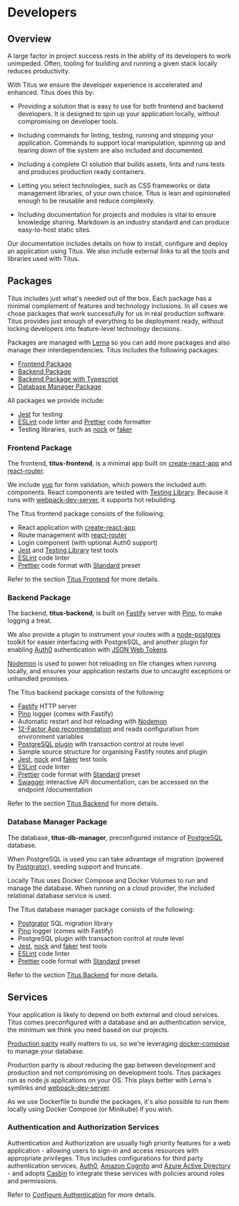 # Developers

## Overview
A large factor in project success rests in the ability of its developers to work unimpeded. Often, tooling for building and running a given stack locally reduces productivity.

With Titus we ensure the developer experience is accelerated and enhanced. Titus does this by:

- Providing a solution that is easy to use for both frontend and backend developers. It is designed to spin up your application locally, without compromising on developer tools.

- Including commands for linting, testing, running and stopping your application. Commands to support local manipulation, spinning up and tearing down of the system are also included and documented.

- Including a complete CI solution that builds assets, lints and runs tests and produces production ready containers.

- Letting you select technologies, such as CSS frameworks or data management libraries, of your own choice. Titus is lean and opinionated enough to be reusable and reduce complexity.

- Including documentation for projects and modules is vital to ensure knowledge sharing. Markdown is an industry standard and can produce easy-to-host static sites.

Our documentation includes details on how to install, configure and deploy an application using Titus. We also include external links to all the tools and libraries used with Titus.

## Packages
Titus includes just what's needed out of the box. Each package has a minimal complement of features and technology inclusions. In all cases we chose packages that work successfully for us in real production software. Titus provides just enough of everything to be deployment ready, without locking developers into feature-level technology decisions.

Packages are managed with [Lerna] so you can add more packages and also manage their interdependencies.
Titus includes the following packages:
* [Frontend Package](developers/packages/titus-frontend/)
* [Backend Package](developers/packages/titus-backend/)
* [Backend Package with Typescript](developers/packages/titus-backend-typescript/)
* [Database Manager Package](/developers/packages/titus-db-manager/)

All packages we provide include:
- [Jest] for testing
- [ESLint] code linter and [Prettier] code formatter
- Testing libraries, such as [nock] or [faker]

### Frontend Package
The frontend, __titus-frontend__, is a minimal app built on [create-react-app] and [react-router].

We include [yup] for form validation, which powers the included auth components. React components are tested with [Testing Library][testing-library].
Because it runs with [webpack-dev-server], it supports hot rebuilding.

The Titus frontend package consists of the following:

* React application with [create-react-app]
* Route management with [react-router]
* Login component (with optional Auth0 support)
* [Jest] and [Testing Library][testing-library] test tools
* [ESLint] code linter
* [Prettier] code format with [Standard] preset


Refer to the section [Titus Frontend](developers/packages/titus-frontend/) for more details.


### Backend Package
The backend, __titus-backend__, is built on [Fastify] server with [Pino], to make logging a treat.

We also provide a plugin to instrument your routes with a [node-postgres] toolkit for easier interfacing with PostgreSQL, and another plugin for enabling [Auth0] authentication with [JSON Web Tokens][jwt].

[Nodemon] is used to power hot reloading on file changes when running locally, and ensures your application restarts due to uncaught exceptions or unhandled promises.

The Titus backend package consists of the following:

* [Fastify] HTTP server
* [Pino] logger (comes with Fastify)
* Automatic restart and hot reloading with [Nodemon]
* [12-Factor App recommendation][config] and reads configuration from environment variables
* [PostgreSQL plugin][node-postgres] with transaction control at route level
* Sample source structure for organising Fastify routes and plugin
* [Jest], [nock] and [faker] test tools
* [ESLint] code linter
* [Prettier] code format with [Standard] preset
* [Swagger] interactive API documentation, can be accessed on the endpoint /documentation

Refer to the section [Titus Backend](developers/packages/titus-backend/) for more details.


### Database Manager Package
The database, __titus-db-manager__, preconfigured instance of [PostgreSQL] database.

When PostgreSQL is used you can take advantage of migration (powered by [Postgrator]), seeding support and truncate.

Locally Titus uses Docker Compose and Docker Volumes to run and manage the database. When running on a cloud provider, the included relational database service is used.

The Titus database manager package consists of the following:

* [Postgrator] SQL migration library
* [Pino] logger (comes with Fastify)
* PostgreSQL plugin with transaction control at route level
* [Jest], [nock] and [faker] test tools
* [ESLint] code linter
* [Prettier] code format with [Standard] preset

Refer to the section [Titus Backend](developers/packages/titus-db-manager/) for more details.


## Services
Your application is likely to depend on both external and cloud services.
Titus comes preconfigured with a database and an authentication service, the minimum we think you need based on our projects.

[Production parity][parity] really matters to us, so we're leveraging [docker-compose] to manage your database.

Production parity is about reducing the gap between development and production and not compromising on development tools.
Titus packages run as node.js applications on your OS. This plays better with Lerna's symlinks and [webpack-dev-server].

As we use Dockerfile to bundle the packages, it's also possible to run them locally using Docker Compose (or Minikube) if you wish.

### Authentication and Authorization Services
Authentication and Authorization are usually high priority features for a web application - allowing users to sign-in and access resources with appropriate privileges.  Titus includes configurations for third party authentication services, [Auth0](Auth0), [Amazon Cognito](cognito) and [Azure Active Directory](AzureAD) - and adopts [Casbin](casbin) to integrate these services with policies around roles and permissions.

Refer to [Configure Authentication] for more details.

<!-- Images -->
[titus-developers-quote]: ../img/titus-developers-quote.svg

<!-- Internal Links -->
[Configure Authentication]: developers/packages/titus-frontend/?id=configure-authentication

<!-- External Links -->
[Auth0]: https://auth0.com
[AzureAD]: https://azure.microsoft.com/en-gb/services/active-directory/
[cognito]: https://aws.amazon.com/cognito/
[config]: https://12factor.net/config
[create-react-app]: https://facebook.github.io/create-react-app
[docker-compose]: https://docs.docker.com/compose
[docsify]: https://docsify.js.org
[ESLint]: https://eslint.org
[faker]: http://marak.github.io/faker.js
[Fastify]: https://fastify.io
[Hapi]: https://hapijs.com
[Jest]: https://jestjs.io
[jwt]: https://jwt.io
[Lerna]: https://lerna.js.org/
[nock]: https://github.com/nock/nock#readme
[node-postgres]: https://node-postgres.com
[Nodemon]: https://nodemon.io
[parity]: https://12factor.net/dev-prod-parity
[Pino]: http://getpino.io
[Postgrator]: https://github.com/rickbergfalk/postgrator#readme
[PostgreSQL]: https://www.postgresql.org/
[Prettier]: https://prettier.io
[react-router]: https://reacttraining.com/react-router/web
[Standard]: https://standardjs.com/
[Swagger]: https://swagger.io/
[testing-library]: https://testing-library.com/docs/react-testing-library/intro
[webpack-dev-server]: https://webpack.js.org/configuration/dev-server
[yup]: https://github.com/jquense/yup#readme

